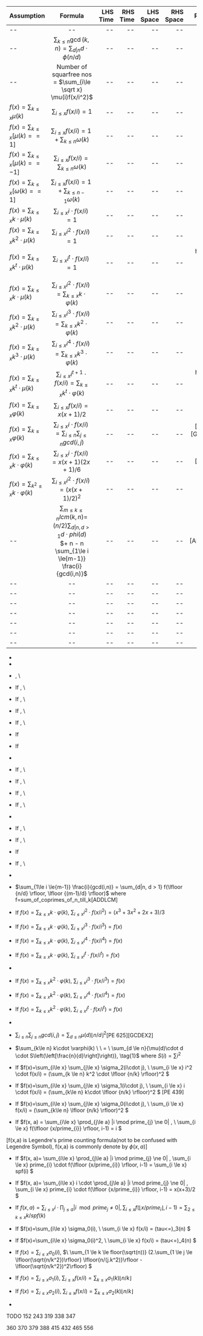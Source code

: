 

| Assumption       | Formula                     | LHS Time  | RHS Time  | LHS Space  | RHS Space|Remarks|
| -------------    |:---------------------------:| ---------:| ---------:|-----------:|---------:|------:|
| --|--|--|--|--|--|
| --|$\sum_{k\le n} \gcd(k,n) = \sum_{d\|n} d\cdot\phi(n/d)$|--|--|--|--|--|
| --|Number of  squarfree nos = $\sum_{i\le \sqrt x} \mu(i)f(x/i^2)$|--|--|--|--|--|
| $f(x)=\sum_{k\le x} \mu(k)$|$\sum_{i\le x} f(x/i)=1$|--|--|--|--|--|
| $f(x)=\sum_{k\le x} [\mu(k)==1]$|$\sum_{i\le x} f(x/i) = 1 + \sum_{k \le n} \omega(k)$|--|--|--|--|--|
| $f(x)=\sum_{k\le x} [\mu(k)==-1]$|$\sum_{i\le x} f(x/i) = \sum_{k \le n} \omega(k)$|--|--|--|--|--|
| $f(x)=\sum_{k\le x} [\omega(k)==1]$|$\sum_{i\le x} f(x/i) = 1 + \sum_{k \le n-1} \omega(k)$|--|--|--|--|--|
| $f(x)=\sum_{k\le x} k \cdot \mu(k)$|$\sum_{i\le x} i \cdot f(x/i)=1$|--|--|--|--|--|
| $f(x)=\sum_{k\le x} k^2 \cdot \mu(k)$|$\sum_{i\le x} i^2 \cdot f(x/i)=1$|--|--|--|--|--|
| $f(x)=\sum_{k\le x} k^t \cdot \mu(k)$|$\sum_{i\le x} i^t \cdot f(x/i)=1$|--|--|--|--|holds for any arbitary integer $t$|
| $f(x)=\sum_{k\le x} k \cdot \mu(k)$|$\sum_{i\le x} i^2 \cdot f(x/i)=\sum_{k\le x} k\cdot\varphi(k)$|--|--|--|--|
| $f(x)=\sum_{k\le x} k^2 \cdot \mu(k)$|$\sum_{i\le x} i^3 \cdot f(x/i)=\sum_{k\le x} k^2\cdot\varphi(k)$|--|--|--|--|
| $f(x)=\sum_{k\le x} k^3 \cdot \mu(k)$|$\sum_{i\le x} i^4 \cdot f(x/i)=\sum_{k\le x} k^3\cdot\varphi(k)$|--|--|--|--|
| $f(x)=\sum_{k\le x} k^t \cdot \mu(k)$|$\sum_{i\le x} i^{t+1} \cdot f(x/i)=\sum_{k\le x} k^t\cdot\varphi(k)$|--|--|--|--|holds for any arbitary integer $t$|
| $f(x)=\sum_{k\le x} \varphi(k)$|$\sum_{i \le x}f(x/i)=x(x+1)/2$ |--|--|--|--|--|
| $f(x)=\sum_{k\le x} \varphi(k)$|$\sum_{i \le x} i \cdot f(x/i)=\sum_{i\le n}\sum_{j\le n} gcd(i,j)$|--|--|--|--|[PE 625][GCDEX2][PE351]|
| $f(x)=\sum_{k\le x} k\cdot\varphi(k)$ |$\sum_{i \le x} i \cdot f(x/i)=x(x+1)(2x+1)/6$|--|--|--|--|[PE 448]|
| $f(x)=\sum_{k^2\le x} k\cdot\varphi(k)$|$\sum_{i \le x} i^2 \cdot f(x/i)=(x(x+1)/2)^2$|--|--|--|--|--|
| --|$\sum_{m\le k\le n} lcm(k,n) =$ <br /> $(n/2) \sum_{d\|n, d > 1} d \cdot phi(d)$ <br /> $+ n - n \sum_{1\le i \le{m-1}} \frac{i}{gcd(i,n)}$|--|--|--|--|[ADDLCM]|
| --|--|--|--|--|--|--|
| --|--|--|--|--|--|--|
| --|--|--|--|--|--|--|
| --|--|--|--|--|--|--|
| --|--|--|--|--|--|--|
| --|--|--|--|--|--|--|
| --|--|--|--|--|--|--|

- 
- 
- , \ 
- If , \ 
- If , \ 
- If , \ 
- If , \ 
- If 
- If 
-
- If , \ 
- If , \ 
- If , \ 
- If , \  
- 
- If , \ 

- If , \ 
- If 
- If , \ 
- 
- $\sum_{1\le i \le{m-1}} \frac{i}{gcd(i,n)} = \sum_{d|n, d > 1} f(\lfloor {n/d} \rfloor, \lfloor {(m-1)/d} \rfloor)$ where f=sum_of_coprimes_of_n_till_k[ADDLCM]
- If $f(x)=\sum_{k\le x} k\cdot\varphi(k), \ \sum_{i \le x} i^2 \cdot f(x/i^2)=(x^3+3x^2+2x+3)/3$
- If $f(x)=\sum_{k\le x} k\cdot\varphi(k), \ \sum_{i \le x} i^3 \cdot f(x/i^3)=f(x)$
- If $f(x)=\sum_{k\le x} k\cdot\varphi(k), \ \sum_{i \le x} i^4 \cdot f(x/i^4)=f(x)$
- If $f(x)=\sum_{k\le x} k\cdot\varphi(k), \ \sum_{i \le x} i^t \cdot f(x/i^t)=f(x)$
- 
- If $f(x)=\sum_{k\le x} k^2\cdot\varphi(k), \ \sum_{i \le x} i^3 \cdot f(x/i^3)=f(x)$
- If $f(x)=\sum_{k\le x} k^2\cdot\varphi(k), \ \sum_{i \le x} i^4 \cdot f(x/i^4)=f(x)$
- If $f(x)=\sum_{k\le x} k^2\cdot\varphi(k), \ \sum_{i \le x} i^t \cdot f(x/i^t)=f(x)$
- 


- $\sum_{i\le n}\sum_{j\le n} gcd(i,j) = \sum_{d\le n} \mu(d)\lfloor n/d \rfloor ^2$[PE 625][GCDEX2]
 


- $\sum_{k\le n} k\cdot \varphi(k) \ \ = \ \sum_{d \le n}{\mu(d)\cdot d \cdot S\left(\left[\frac{n}{d}\right]\right)}, \tag{1}$  where $S(i)=\sum i^2$

-  If $f(x)=\sum_{i\le x} \sum_{j\le x} \sigma_2(i\cdot j),  \ \sum_{i \le x} i^2 \cdot f(x/i) = (\sum_{k \le n} k^2 \cdot \lfloor {n/k} \rfloor)^2 $
-  If $f(x)=\sum_{i\le x} \sum_{j\le x} \sigma_1(i\cdot j),  \ \sum_{i \le x} i \cdot f(x/i) = (\sum_{k\le n} k\cdot \lfloor {n/k} \rfloor)^2 $
[PE 439]
-  If $f(x)=\sum_{i\le x} \sum_{j\le x} \sigma_0(i\cdot j),  \ \sum_{i \le x} f(x/i) = (\sum_{k\le n} \lfloor {n/k} \rfloor)^2 $

- If $f(x, a) = \sum_{i\le x} \prod_{j\le a} |i \mod prime_{j} \ne 0| , \ \sum_{i \le x} f(\lfloor {x/prime_{i}} \rfloor, i-1) = i $ 

[f(x,a) is Legendre's prime counting formula(not to be confused with Legendre Symbol), f(x,a) is commonly denote by $\phi(x,a)$]

- If $f(x, a)= \sum_{i\le x} \prod_{j\le a} |i \mod prime_{j} \ne 0| , \sum_{i \le x}  prime_{i} \cdot f(\lfloor {x/prime_{i}} \rfloor, i-1) = \sum_{i \le x} spf(i) $

- If $f(x, a)= \sum_{i\le x} i \cdot \prod_{j\le a} |i \mod prime_{j} \ne 0| , \sum_{i \le x}  prime_{i} \cdot f(\lfloor {x/prime_{i}} \rfloor, i-1) = x(x+3)/2 $

- If $f(x, a)= \sum_{i\le x} i \cdot \prod_{j\le a} |i \mod prime_{j} \ne 0| , \sum_{i \le x} f(\lfloor {x/prime_{i}} \rfloor, i-1) = \sum_{2 \le k \le x} k/spf(k)$


-  If $f(x)=\sum_{i\le x} \sigma_0(i),  \ \sum_{i \le x} f(x/i) = \(tau<=)_3(n)	 $
-  If $f(x)=\sum_{i\le x} \sigma_0(i)^2,  \ \sum_{i \le x} f(x/i) = \(tau<=)_4(n)	 $
-  If $f(x)=\sum_{i\le x} \sigma_0(i)$,  $\ \sum_{1 \le k \le floor(\sqrt(n))} (2.\sum_{1 \le j \le \lfloor(\sqrt{n/k^2})\rfloor} \lfloor{n/(j.k^2)}\rfloor - \lfloor(\sqrt{n/k^2})^2\rfloor)	 $
-  If $f(x)=\sum_{i\le x} \sigma_1(i),  \ \sum_{i\le x} f(x/i)= \sum_{k\le x}\sigma_1(k)\lfloor{n/k}\rfloor$
-  If $f(x)=\sum_{i\le x} \sigma_2(i),  \ \sum_{i\le x} f(x/i)= \sum_{k\le x}\sigma_2(k)\lfloor{n/k}\rfloor$
-  
TODO
152
243
319
338
347

360
370
379
388
415
432
465
556

